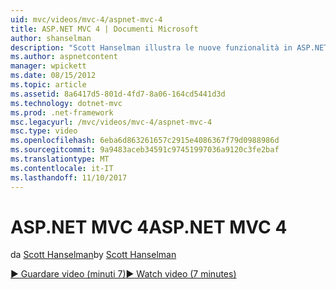 ```yaml
---
uid: mvc/videos/mvc-4/aspnet-mvc-4
title: ASP.NET MVC 4 | Documenti Microsoft
author: shanselman
description: "Scott Hanselman illustra le nuove funzionalità in ASP.NET MVC 4."
ms.author: aspnetcontent
manager: wpickett
ms.date: 08/15/2012
ms.topic: article
ms.assetid: 8a6417d5-801d-4fd7-8a06-164cd5441d3d
ms.technology: dotnet-mvc
ms.prod: .net-framework
msc.legacyurl: /mvc/videos/mvc-4/aspnet-mvc-4
msc.type: video
ms.openlocfilehash: 6eba6d863261657c2915e4086367f79d0988986d
ms.sourcegitcommit: 9a9483aceb34591c97451997036a9120c3fe2baf
ms.translationtype: MT
ms.contentlocale: it-IT
ms.lasthandoff: 11/10/2017
---
```

<a name="aspnet-mvc-4"></a><span data-ttu-id="f8b36-103">ASP.NET MVC 4</span><span class="sxs-lookup"><span data-stu-id="f8b36-103">ASP.NET MVC 4</span></span>
====================
<span data-ttu-id="f8b36-104">da [Scott Hanselman](https://github.com/shanselman)</span><span class="sxs-lookup"><span data-stu-id="f8b36-104">by [Scott Hanselman](https://github.com/shanselman)</span></span>

[<span data-ttu-id="f8b36-105">&#9654; Guardare video (minuti 7)</span><span class="sxs-lookup"><span data-stu-id="f8b36-105">&#9654; Watch video (7 minutes)</span></span>](https://channel9.msdn.com/Blogs/ASP-NET-Site-Videos/aspnet-mvc-4)

